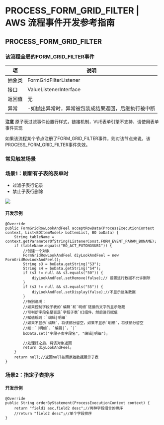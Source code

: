 # PROCESS_FORM_GRID_FILTER | AWS 流程事件开发参考指南

## PROCESS_FORM_GRID_FILTER

### 该流程全局的FORM_GRID_FILTER事件

项 | 说明  
---|---  
抽象类 | FormGridFilterListener  
接口 | ValueListenerInterface  
返回值 | 无  
异常 | -如抛出异常时，异常被包装成结果返回，后继执行被中断  
  
**注意** 原子表过滤事件设置行样式，链接机制，VUE表单引擎不支持，请使用表单事件实现

如果该流程某个节点注册了FORM_GRID_FILTER事件，则对该节点来说，该PROCESS_FORM_GRID_FILTER事件失效。

### 常见触发场景

### 场景1：刷新有子表的表单时

  * 过滤子表行记录
  * 禁止子表行删除

![](https://docs.awspaas.com/reference-guide/aws-paas-process-listener-reference-guide-vue/process_event/13.png)

#### 开发示例
    
    
    @Override
    public FormGridRowLookAndFeel acceptRowData(ProcessExecutionContext context, List<BOItemModel> boItemList, BO boData) {
        String tableName = context.getParameterOfString(ListenerConst.FORM_EVENT_PARAM_BONAME);
        if (tableName.equals("BO_ACT_PUTONGSUB1")) {
            //创建一个对象
            FormGridRowLookAndFeel diyLookAndFeel = new FormGridRowLookAndFeel();
            String s3 = boData.getString("S3");
            String s4 = boData.getString("S4");
            if (s3 != null && s3.equals("50")) {
                diyLookAndFeel.setRemove(false);// 设置这行数据不允许删除
            }
            if (s3 != null && s3.equals("55")) {
                diyLookAndFeel.setDisplay(false);//不显示这条数据
            }
            //特别说明：
            //如果控制字段子表的`编辑`和`明细`链接的文字的显示隐藏
            //可判断字段名是否是`字段子表`UI组件，然后进行赋值
            //赋值规则：`编辑|明细`
            //如果不显示`编辑`，将该部分留空，如果不显示`明细`，将该部分留空
            //如：`|明细`，`编辑|`，`|`
            boData.set("字段子表字段名", "编辑|明细");
    
            //处理好之后，将该对象返回
            return diyLookAndFeel;
        }
        return null;//返回null按照原始数据展示子表
    }
    

### 场景2：指定子表排序

#### 开发示例
    
    
    @Override
    public String orderByStatement(ProcessExecutionContext context) {
        return "field1 asc,field2 desc";//两种字段组合的排序
        //return "field2 desc";//单个字段排序
    }
